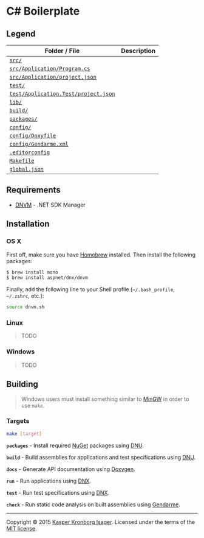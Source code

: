 # C# Boilerplate

## Legend

Folder / File | Description
--- | ---
[`src/`](src) |
[`src/Application/Program.cs`](src/Application/Program.cs) |
[`src/Application/project.json`](src/Application/project.json) |
[`test/`](test) |
[`test/Application.Test/project.json`](test/Application.Test/project.json) |
[`lib/`](lib) |
[`build/`](build) |
[`packages/`](packages) |
[`config/`](config) |
[`config/Doxyfile`](config/Doxyfile) |
[`config/Gendarme.xml`](config/Gendarme.xml) |
[`.editorconfig`](.editorconfig) |
[`Makefile`](Makefile) |
[`global.json`](global.json) |

## Requirements

- [DNVM](https://github.com/aspnet/dnvm) - .NET SDK Manager

## Installation

### OS X

First off, make sure you have [Homebrew](http://brew.sh/) installed. Then install the following packages:

```sh
$ brew install mono
$ brew install aspnet/dnx/dnvm
```

Finally, add the following line to your Shell profile (`~/.bash_profile`, `~/.zshrc`, etc.):

```sh
source dnvm.sh
```

### Linux

> TODO

### Windows

> TODO

## Building

> Windows users must install something similar to [MinGW](http://www.mingw.org/) in order to use `make`.

### Targets

```sh
make [target]
```

__`packages`__ - Install required [NuGet](https://www.nuget.org/) packages using [DNU](https://github.com/aspnet/Home/wiki/DNX-utility).

__`build`__ - Build assemblies for applications and test specifications using [DNU](https://github.com/aspnet/Home/wiki/DNX-utility).

__`docs`__ - Generate API documentation using [Doxygen](http://www.stack.nl/~dimitri/doxygen/).

__`run`__ - Run applications using [DNX](https://github.com/aspnet/dnx).

__`test`__ - Run test specifications using [DNX](https://github.com/aspnet/dnx).

__`check`__ - Run static code analysis on built assemblies using [Gendarme](http://www.mono-project.com/docs/tools+libraries/tools/gendarme/).

---

Copyright &copy; 2015 [Kasper Kronborg Isager](https://github.com/kasperisager). Licensed under the terms of the [MIT license](LICENSE.md).
